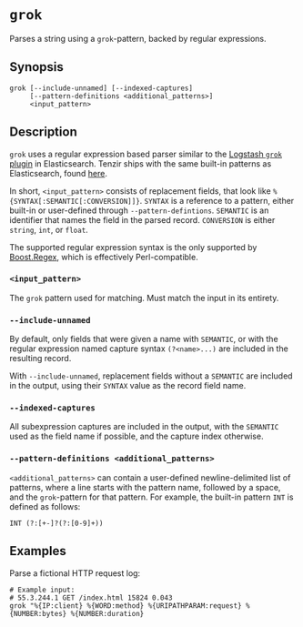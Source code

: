 # `grok`

Parses a string using a `grok`-pattern, backed by regular expressions.

## Synopsis

```
grok [--include-unnamed] [--indexed-captures]
     [--pattern-definitions <additional_patterns>]
     <input_pattern>
```

## Description

`grok` uses a regular expression based parser similar to the
[Logstash `grok` plugin](https://www.elastic.co/guide/en/logstash/current/plugins-filters-grok.html)
in Elasticsearch. Tenzir ships with the same built-in patterns as Elasticsearch,
found [here](https://github.com/logstash-plugins/logstash-patterns-core/tree/main/patterns/ecs-v1).

In short, `<input_pattern>` consists of replacement fields, that look like
`%{SYNTAX[:SEMANTIC[:CONVERSION]]}`. `SYNTAX` is a reference to a pattern,
either built-in or user-defined through `--pattern-defintions`.
`SEMANTIC` is an identifier that names the field in the parsed record.
`CONVERSION` is either `string`, `int`, or `float`.

The supported regular expression syntax is the only supported by
[Boost.Regex](https://www.boost.org/doc/libs/1_81_0/libs/regex/doc/html/boost_regex/syntax/perl_syntax.html),
which is effectively Perl-compatible.

### `<input_pattern>`

The `grok` pattern used for matching. Must match the input in its entirety.

### `--include-unnamed`

By default, only fields that were given a name with `SEMANTIC`, or with
the regular expression named capture syntax `(?<name>...)` are included
in the resulting record.

With `--include-unnamed`, replacement fields without a `SEMANTIC` are included
in the output, using their `SYNTAX` value as the record field name.

### `--indexed-captures`

All subexpression captures are included in the output, with the `SEMANTIC` used
as the field name if possible, and the capture index otherwise.

### `--pattern-definitions <additional_patterns>`

`<additional_patterns>` can contain a user-defined newline-delimited list
of patterns, where a line starts with the pattern name, followed by a space,
and the `grok`-pattern for that pattern. For example, the built-in pattern
`INT` is defined as follows:

```
INT (?:[+-]?(?:[0-9]+))
```

## Examples

Parse a fictional HTTP request log:

```
# Example input:
# 55.3.244.1 GET /index.html 15824 0.043
grok "%{IP:client} %{WORD:method} %{URIPATHPARAM:request} %{NUMBER:bytes} %{NUMBER:duration}
```
